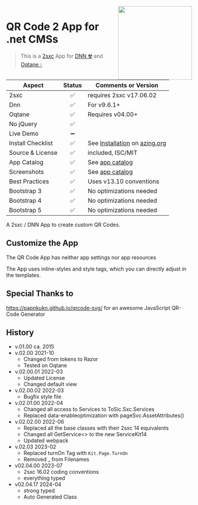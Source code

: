 <image src="app-icon.png" align="right" width="200px">

# QR Code 2 App for .net CMSs

> This is a [2sxc](https://2sxc.org) App for [DNN ☢️](https://www.dnnsoftware.com/) and [Oqtane 💧](https://www.oqtane.org/)

| Aspect              | Status | Comments or Version 
| ------------------- | :----: | ------------------- 
| 2sxc                | ✅    | requires 2sxc v17.06.02
| Dnn                 | ✅    | For v9.6.1+
| Oqtane              | ✅    | Requires v04.00+
| No jQuery           | ✅    |
| Live Demo           | ➖    |
| Install Checklist   | ✅    | See [Installation](https://azing.org/2sxc/r/TCmnZ17h) on [azing.org](https://azing.org/2sxc)
| Source & License    | ✅    | included, ISC/MIT
| App Catalog         | ✅    | See [app catalog](https://2sxc.org/en/apps/app/qr-code-v2-hybrid-for-dnn-and-oqtane)
| Screenshots         | ✅    | See [app catalog](https://2sxc.org/en/apps/app/qr-code-v2-hybrid-for-dnn-and-oqtane)
| Best Practices      | ✅    | Uses v13.10 conventions
| Bootstrap 3         | ✅    | No optimizations needed
| Bootstrap 4         | ✅    | No optimizations needed
| Bootstrap 5         | ✅    | No optimizations needed

A 2sxc / DNN App to create custom QR Codes.

## Customize the App

The QR Code App has neither app settings nor app resources

The App uses inline-styles and style tags, which you can directly adjust in the templates.

## Special Thanks to

<https://papnkukn.github.io/qrcode-svg/> for an awesome JavaScript QR-Code Generator

## History

* v.01.00 ca. 2015
* v.02.00 2021-10
  * Changed from tokens to Razor
  * Tested on Oqtane
* v.02.00.01 2022-03
  * Updated License
  * Changed default view
* v.02.00.02 2022-03
  * Bugfix style file
* v.02.01.00 2022-04
  * Changed all access to Services to ToSic.Sxc.Services
  * Replaced data-enableoptimization with pageSvc.AssetAttributes()
* v.02.02.00 2022-06
  * Replaced all the base classes with their 2sxc 14 equivalents
  * Changed all GetService<> to the new ServiceKit14
  * Updated webpack
* v.02.03 2023-02
  * Replaced turnOn Tag with `Kit.Page.TurnOn`
  * Removed _ from Filenames
* v02.04.00 2023-07
  * 2sxc 16.02 coding conventions
  * everything typed
* v02.04.17 2024-04
  * strong typed
  * Auto Generated Class
